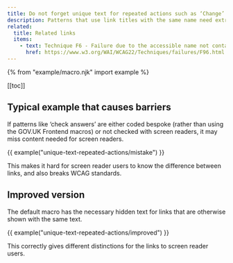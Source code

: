 ```yaml
---
title: Do not forget unique text for repeated actions such as ‘Change’
description: Patterns that use link titles with the same name need extra attention to make sure they are still unique for screen readers.
related:
  title: Related links
  items:
    - text: Technique F6 - Failure due to the accessible name not containing the visible label text (WCAG 2.2)
      href: https://www.w3.org/WAI/WCAG22/Techniques/failures/F96.html
---
```


{% from "example/macro.njk" import example %}

[[toc]]

## Typical example that causes barriers

If patterns like ‘check answers’ are either coded bespoke (rather than using the GOV.UK Frontend macros) or not checked with screen readers, it may miss content needed for screen readers.

{{ example("unique-text-repeated-actions/mistake") }}

This makes it hard for screen reader users to know the difference between links, and also breaks WCAG standards.

## Improved version

The default macro has the necessary hidden text for links that are otherwise shown with the same text.

{{ example("unique-text-repeated-actions/improved") }}

This correctly gives different distinctions for the links to screen reader users.

